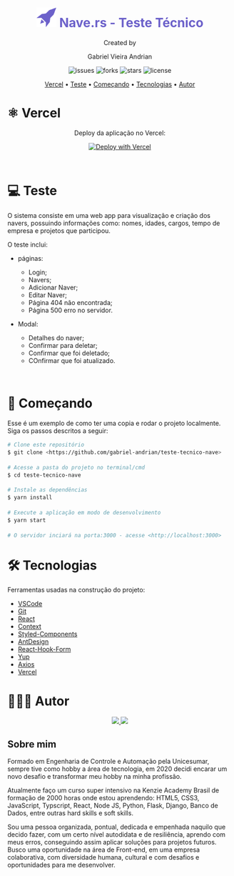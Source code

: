 <div align="center"><h1 style='color: #6C61CA' ><img src="./public/nave.svg" width='45'>
Nave.rs - Teste Técnico</h1></div>

<div align="center">
  <span>Created by</span> 
  <p>Gabriel Vieira Andrian</p>
</div>

<div align="center"> 
    <img src="https://img.shields.io/github/issues/gabriel-andrian/collections" alt="issues">
    <img src="https://img.shields.io/github/forks/gabriel-andrian/collections" alt="forks">
    <img src="https://img.shields.io/github/stars/gabriel-andrian/collections" alt="stars">
    <img src="https://img.shields.io/github/license/gabriel-andrian/collections" alt="license">    
</div>

<p align="center">
 <a href="#-vercel">Vercel</a> •
 <a href="#-teste">Teste</a> •
 <a href="#-começando">Começando</a> •
 <a href="#-tecnologias">Tecnologias</a> •  
 <a href="#-autor">Autor</a>
</p>

# ⚛️ Vercel

<div align="center">

<p>Deploy da aplicação no Vercel:</p>

[![Deploy with Vercel](https://vercel.com/button)](https://teste-tecnico-nave.vercel.app/)

</div>
<br>

# 💻 Teste

O sistema consiste em uma web app para visualização e criação dos navers, possuindo informações como: nomes, idades, cargos, tempo de empresa e projetos que participou.

O teste inclui:

- páginas:

  - Login;
  - Navers;
  - Adicionar Naver;
  - Editar Naver;
  - Página 404 não encontrada;
  - Página 500 erro no servidor.

- Modal:
  - Detalhes do naver;
  - Confirmar para deletar;
  - Confirmar que foi deletado;
  - COnfirmar que foi atualizado.

<br>

# 🚀 Começando

Esse é um exemplo de como ter uma copia e rodar o projeto localmente. Siga os passos descritos a seguir:

```bash
# Clone este repositório
$ git clone <https://github.com/gabriel-andrian/teste-tecnico-nave>

# Acesse a pasta do projeto no terminal/cmd
$ cd teste-tecnico-nave

# Instale as dependências
$ yarn install

# Execute a aplicação em modo de desenvolvimento
$ yarn start

# O servidor inciará na porta:3000 - acesse <http://localhost:3000>
```

# 🛠 Tecnologias

Ferramentas usadas na construção do projeto:

- [VSCode](https://code.visualstudio.com/)
- [Git](https://git-scm.com)
- [React](https://pt-br.reactjs.org/)
- [Context](https://pt-br.reactjs.org/docs/context.html)
- [Styled-Components](https://styled-components.com/)
- [AntDesign](https://ant.design/)
- [React-Hook-Form](https://react-hook-form.com/)
- [Yup](https://github.com/jquense/yup)
- [Axios](https://github.com/axios/axios)
- [Vercel](https://vercel.com/)

# 👨🏽‍💻 Autor

<div align="center">
<a href="https://www.linkedin.com/in/gabriel-andrian/"> 
  <img src="https://img.shields.io/badge/-LinkedIn-blue?style=flat-square&logo=Linkedin&logoColor=white&link=https://www.linkedin.com/in/gabriel-andrian/"> 
</a>

<a href="https://gitlab.com/gabriel_andrian"> 
  <img src="https://img.shields.io/badge/-GitLab-white?style=flat-square&logo=gitlab&logoColor=white&link=https://gitlab.com/gabriel_andrian"> 
</a>
</div>

## Sobre mim

Formado em Engenharia de Controle e Automação pela Unicesumar, sempre tive como hobby a área de tecnologia, em 2020 decidi encarar um novo desafio e transformar meu hobby na minha profissão.

Atualmente faço um curso super intensivo na Kenzie Academy Brasil de formação de 2000 horas onde estou aprendendo: HTML5, CSS3, JavaScript, Typscript, React, Node JS, Python, Flask, Django, Banco de Dados, entre outras hard skills e soft skills.

Sou uma pessoa organizada, pontual, dedicada e empenhada naquilo que decido fazer, com um certo nível autodidata e de resiliência, aprendo com meus erros, conseguindo assim aplicar soluções para projetos futuros.
Busco uma oportunidade na área de Front-end, em uma empresa colaborativa, com diversidade humana, cultural e com desafios e oportunidades para me desenvolver.
